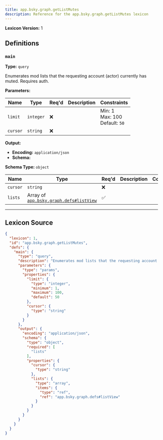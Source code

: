```yaml
---
title: app.bsky.graph.getListMutes
description: Reference for the app.bsky.graph.getListMutes lexicon
---
```

**Lexicon Version:** 1

## Definitions

<a name="main"></a>
### `main`

**Type:** `query`

Enumerates mod lists that the requesting account (actor) currently has muted. Requires auth.

**Parameters:**

| Name | Type | Req'd  | Description | Constraints |
|------|------|----------|-------------|-------------|
| `limit` | `integer` | ❌  |  | Min: 1<br/>Max: 100<br/>Default: `50` |
| `cursor` | `string` | ❌  |  |  |
**Output:**

- **Encoding:** `application/json`
- **Schema:**

**Schema Type:** `object`

| Name | Type | Req'd  | Description | Constraints |
|------|------|----------|-------------|-------------|
| `cursor` | `string` | ❌  |  |  |
| `lists` | Array of [`app.bsky.graph.defs#listView`](/lexicons/app/bsky/graph/defs#listView) | ✅  |  |  |

---

## Lexicon Source
```json
{
  "lexicon": 1,
  "id": "app.bsky.graph.getListMutes",
  "defs": {
    "main": {
      "type": "query",
      "description": "Enumerates mod lists that the requesting account (actor) currently has muted. Requires auth.",
      "parameters": {
        "type": "params",
        "properties": {
          "limit": {
            "type": "integer",
            "minimum": 1,
            "maximum": 100,
            "default": 50
          },
          "cursor": {
            "type": "string"
          }
        }
      },
      "output": {
        "encoding": "application/json",
        "schema": {
          "type": "object",
          "required": [
            "lists"
          ],
          "properties": {
            "cursor": {
              "type": "string"
            },
            "lists": {
              "type": "array",
              "items": {
                "type": "ref",
                "ref": "app.bsky.graph.defs#listView"
              }
            }
          }
        }
      }
    }
  }
}
```
